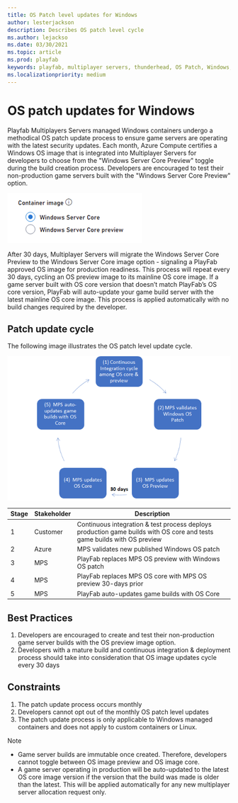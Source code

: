 ```yaml
---
title: OS Patch level updates for Windows 
author: lesterjackson
description: Describes OS patch level cycle
ms.author: lejackso
ms.date: 03/30/2021
ms.topic: article
ms.prod: playfab
keywords: playfab, multiplayer servers, thunderhead, OS Patch, Windows, azure
ms.localizationpriority: medium
---
```


# OS patch updates for Windows

Playfab Multiplayers Servers managed Windows containers undergo a methodical OS patch update process to ensure game servers are operating with the latest security updates.  Each month, Azure Compute certifies a Windows OS image that is integrated into Multiplayer Servers for developers to choose from the "Windows Server Core Preview" toggle during the build creation process.  Developers are encouraged to test their non-production game servers built with the "Windows Server Core Preview" option.  

![Multiplayer - OS Patch Update UX](media/ospatchupdate_ux.png)

After 30 days, Multiplayer Servers will migrate the Windows Server Core Preview to the Windows Server Core image option - signaling a PlayFab approved OS image for production readiness.  This process will repeat every 30 days, cycling an OS preview image to its mainline OS core image.  If a game server built with OS core version that doesn’t match PlayFab’s OS core version, PlayFab will auto-update your game build server with the latest mainline OS core image.  This process is applied automatically with no build changes required by the developer.   

## Patch update cycle

The following image illustrates the OS patch level update cycle.

![Multiplayer - OS Patch Update Cycle](media/ospatchupdate_cycle.png)


| Stage  | Stakeholder  | Description   |
|---|---|---|
| 1 | Customer |  Continuous integration & test process deploys production game builds with OS core and tests game builds with OS preview |
| 2 | Azure |  MPS validates new published Windows OS patch |
| 3 | MPS |  PlayFab replaces MPS OS preview with Windows OS patch |
| 4 | MPS |  PlayFab replaces MPS OS core with MPS OS preview 30-days prior |
| 5 | MPS |  PlayFab auto-updates game builds with OS Core |

## Best Practices

1. Developers are encouraged to create and test their non-production game server builds with the OS preview image option.
1. Developers with a mature build and continuous integration & deployment process should take into consideration that OS image updates cycle every 30 days

## Constraints

1. The patch update process occurs monthly
1. Developers cannot opt out of the monthly OS patch level updates
1. The patch update process is only applicable to Windows managed containers and does not apply to custom containers or Linux.

> [!NOTE]
>
> - Game server builds are immutable once created.  Therefore, developers cannot toggle between OS image preview and OS image core.
> - A game server operating in production will be auto-updated to the latest OS core image version if the version that the build was made is older than the latest.  This will be applied automatically for any new multiplayer server allocation request only.

